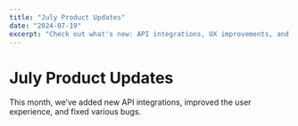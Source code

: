 ```yaml
---
title: "July Product Updates"
date: "2024-07-19"
excerpt: "Check out what's new: API integrations, UX improvements, and more."
---
```


# July Product Updates

This month, we’ve added new API integrations, improved the user experience, and fixed various bugs.

